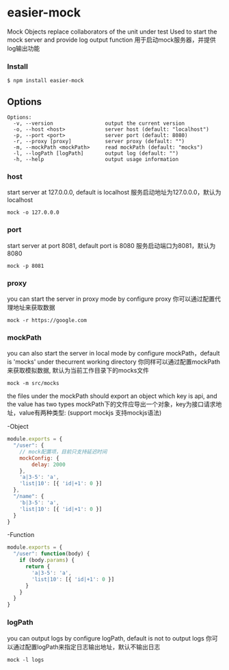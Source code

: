 # easier-mock
Mock Objects replace collaborators of the unit under test
Used to start the mock server and provide log output function
用于启动mock服务器，并提供log输出功能

### Install

```
$ npm install easier-mock
```
## **Options**

```
Options:
  -v, --version                 output the current version
  -o, --host <host>             server host (default: "localhost")
  -p, --port <port>             server port (default: 8080)
  -r, --proxy [proxy]           server proxy (default: "")
  -m, --mockPath <mockPath>     read mockPath (default: "mocks")
  -l, --logPath [logPath]       output log (default: "") 
  -h, --help                    output usage information
```

### host
start server at 127.0.0.0, default is localhost
服务启动地址为127.0.0.0，默认为localhost
```
mock -o 127.0.0.0
```

### port
start server at port 8081, default port is 8080
服务启动端口为8081，默认为8080
```
mock -p 8081
```

### proxy
you can start the server in proxy mode by configure proxy
你可以通过配置代理地址来获取数据
```
mock -r https://google.com
```

### mockPath
you can also start the server in local mode by configure mockPath，default is 'mocks' under thecurrent working directory
你同样可以通过配置mockPath来获取模拟数据, 默认为当前工作目录下的mocks文件
```
mock -m src/mocks
```

the files under the mockPath should export an object which key is api, and the value has two types
mockPath下的文件应导出一个对象，key为接口请求地址，value有两种类型:
(support mockjs 支持mockjs语法)

-Object
```js   
module.exports = {
  "/user": {
    // mock配置项，目前只支持延迟时间
    mockConfig: {
        delay: 2000
    },
    'a|3-5': 'a',
    'list|10': [{ 'id|+1': 0 }]
  },
  "/name": {
    'b|3-5': 'a',
    'list|10': [{ 'id|+1': 0 }]
  }
}
``` 

-Function
```js   
module.exports = {
  "/user": function(body) {
    if (body.params) {
      return {
        'a|3-5': 'a',
        'list|10': [{ 'id|+1': 0 }]
      }
    }
  }
}
``` 

### logPath
you can output logs by configure logPath, default is not to output logs
你可以通过配置logPath来指定日志输出地址，默认不输出日志
```
mock -l logs
```
